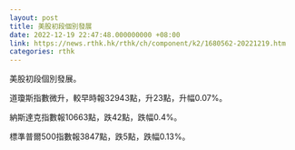 ```yaml
---
layout: post
title: 美股初段個別發展
date: 2022-12-19 22:47:48.000000000 +08:00
link: https://news.rthk.hk/rthk/ch/component/k2/1680562-20221219.htm
categories: rthk
---
```


美股初段個別發展。

道瓊斯指數微升，較早時報32943點，升23點，升幅0.07%。

納斯達克指數報10663點，跌42點，跌幅0.4%。

標準普爾500指數報3847點，跌5點，跌幅0.13%。
